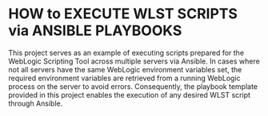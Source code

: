 # HOW to EXECUTE WLST SCRIPTS via ANSIBLE PLAYBOOKS

This project serves as an example of executing scripts prepared for the WebLogic Scripting Tool across multiple servers via Ansible. In cases where not all servers have the same WebLogic environment variables set, the required environment variables are retrieved from a running WebLogic process on the server to avoid errors. Consequently, the playbook template provided in this project enables the execution of any desired WLST script through Ansible.
